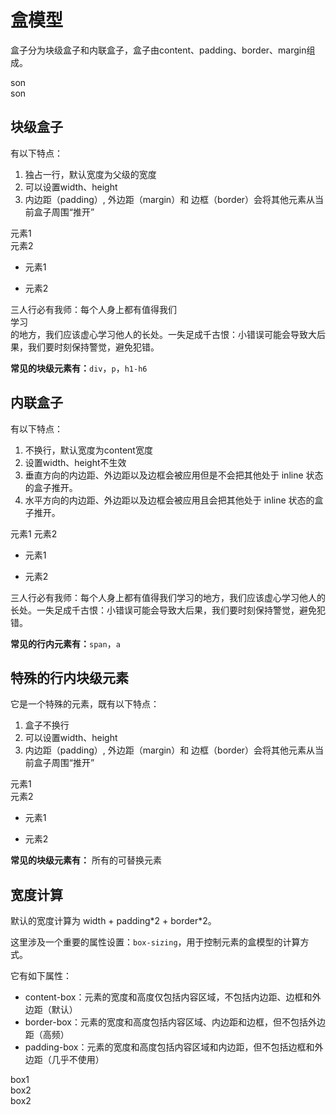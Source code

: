 <!-- <script setup>
import hemoxing from './hemoxing.vue'
</script>

<hemoxing /> -->
# 盒模型
盒子分为块级盒子和内联盒子，盒子由content、padding、border、margin组成。
<div class="codebox">
  <div class="w-200px bg-lightBlue p-20px mb-20px border-20 border-main">
    <div class="bg-yellow">son</div>
  </div>
  <div class="w-200px bg-lightBlue p-20px border-main border-20 border-main">
    <div class="bg-yellow">son</div>
  </div>
</div>

## 块级盒子
有以下特点：
1. 独占一行，默认宽度为父级的宽度
2. 可以设置width、height
3. 内边距（padding）, 外边距（margin）和 边框（border）会将其他元素从当前盒子周围“推开”
<div class="codebox">
  <div class="bg-lightBlue" :style="{width: width + '%'}">元素1</div>
  <div class="bg-#f60" :style="{width: width1 + '%'}">元素2</div>
</div>

- 元素1
<p><n-slider v-model:value="width" :step="1" /></p>

- 元素2
<p><n-slider v-model:value="width1" :step="1" /></p>
<div class="codebox">
  三人行必有我师：每个人身上都有值得我们<div class="border-main p-10px m-10px">学习</div>的地方，我们应该虚心学习他人的长处。一失足成千古恨：小错误可能会导致大后果，我们要时刻保持警觉，避免犯错。
</div>

**常见的块级元素有：**`div`，`p`，`h1-h6`
## 内联盒子
有以下特点：
1. 不换行，默认宽度为content宽度
2. 设置width、height不生效
3. 垂直方向的内边距、外边距以及边框会被应用但是不会把其他处于 inline 状态的盒子推开。
4. 水平方向的内边距、外边距以及边框会被应用且会把其他处于 inline 状态的盒子推开。

<div class="codebox">
  <span class="bg-lightBlue" :style="{width: width2 + '%'}">元素1</span>
  <span class="bg-#f60" :style="{width: width3 + '%'}">元素2</span>
  <span></span>
</div>

- 元素1
<p><n-slider v-model:value="width2" :step="1" /></p>

- 元素2
<p><n-slider v-model:value="width3" :step="1" /></p>

<div class="codebox">
  三人行必有我师：每个人身上都有值得我们<span class="border-main p-10px m-20px">学习</span>的地方，我们应该虚心学习他人的长处。一失足成千古恨：小错误可能会导致大后果，我们要时刻保持警觉，避免犯错。
</div>

**常见的行内元素有：**`span`，`a`

## 特殊的行内块级元素
它是一个特殊的元素，既有以下特点：
1. 盒子不换行
2. 可以设置width、height
3. 内边距（padding）, 外边距（margin）和 边框（border）会将其他元素从当前盒子周围“推开”

<div class="codebox">
  <div class="inline-block bg-lightBlue" :style="{width: width4 + '%'}">元素1</div>
  <div class="inline-block bg-#f60" :style="{width: width5 + '%'}">元素2</div>
</div>

- 元素1
<p><n-slider v-model:value="width4" :step="1" /></p>

- 元素2
<p><n-slider v-model:value="width5" :step="1" /></p>

**常见的块级元素有：** 所有的可替换元素

## 宽度计算
默认的宽度计算为 width + padding\*2 + border\*2。

这里涉及一个重要的属性设置：`box-sizing`，用于控制元素的盒模型的计算方式。

它有如下属性：
- content-box：元素的宽度和高度仅包括内容区域，不包括内边距、边框和外边距（默认）
- border-box：元素的宽度和高度包括内容区域、内边距和边框，但不包括外边距（高频）
- padding-box：元素的宽度和高度包括内容区域和内边距，但不包括边框和外边距（几乎不使用）

<div class="codebox">
  <div id="box1" :style="textarea.match(/\.box1\s*{([\s\S]*?)}/)[1].trim()" class="bg-lightBlue">
    <div class="bg-yellow">box1</div>
  </div>
  <div :style="textarea.match(/\.box2\s*{([\s\S]*?)}/)[1].trim()" class="bg-lightBlue">
    <div class="bg-yellow">box2</div>
  </div>
  <div :style="textarea.match(/\.box3\s*{([\s\S]*?)}/)[1].trim()" class="bg-lightBlue">
    <div class="bg-yellow">box2</div>
  </div>
</div>
<n-input
  v-model:value="textarea"
  type="textarea"
  placeholder="Textarea"
  :autosize="{
    minRows: 3,
  }"
/>
<div class="bg-#000" :style="{padding: value+'px'}"></div>
<div>
  <n-slider v-model:value="value" :step="1" />
</div>

<script lang='ts' setup>
import { reactive, toRefs, onBeforeMount, onMounted, ref, watch } from 'vue'
const value = ref(0)
const width = ref(100)
const width1 = ref(100)
const width2 = ref(100)
const width3 = ref(100)
const width4 = ref(100)
const width5 = ref(100)

const textarea = ref(
  `.box1 {
    box-sizing: content-box;
    padding: 20px;
    margin: 20px;
    width: 200px;
    border: 20px solid #ccc;
  }
  .box2 {
    box-sizing: padding-box;
    padding: 20px;
    margin: 20px;
    width: 200px;
    border: 20px solid #ccc;
  }
  .box3 {
    box-sizing: border-box;
    padding: 20px;
    margin: 20px;
    width: 200px;
    border: 20px solid #ccc;
  }
  `
)
watch(textarea, (val) => {
  console.log(document.querySelector('#box1').clientWidth)
})
</script>
<style module>
.a {
  width: 100px;
  height: 100px;
  background: red;
  margin: 0 auto;
  transition: all 0.3s;
}
</style>
